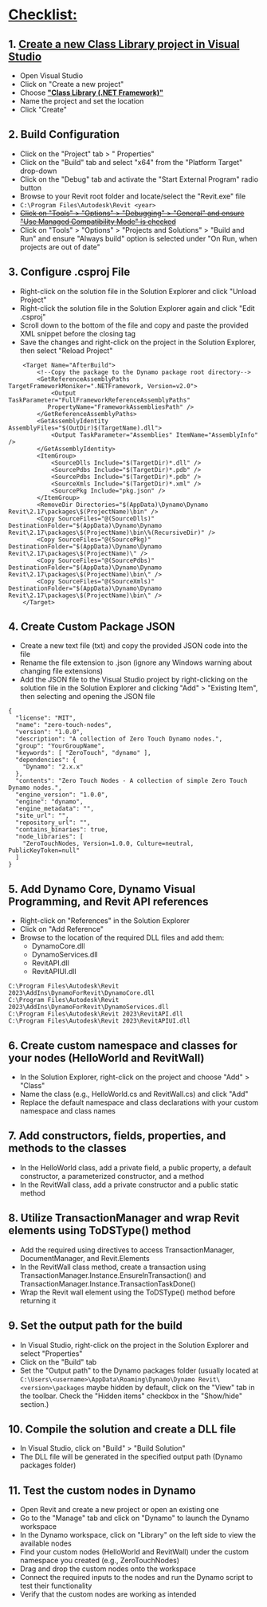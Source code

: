 # [Checklist:](https://bimorph.com/wp-content/uploads/2018/11/BILT%20EUR%202018%20-%20Thomas%20Mahon%20-%20Session%201.5%20and%202.3%20-%20Handout.pdf "Become a Dynamo Zero Touch Node Developer in 75 Minutes Thomas Mahon, Bimorph")

## 1. [Create a new Class Library project in Visual Studio](https://www.google.com "YouTube Walk Through")
  - Open Visual Studio
  - Click on "Create a new project"
  - Choose [__"Class Library (.NET Framework)"__](https://forum.dynamobim.com/t/which-class-library/76401 "If you haven’t already, I would do some research on the differences between .NET Framework, .NET Standard, and .NET (formerly .NET Core). It’s important to understand so that you know which platform and version to target during development.")
  - Name the project and set the location
  - Click "Create"

## 2. Build Configuration
  - Click on the "Project" tab > "<ProjectName> Properties"
  - Click on the "Build" tab and select "x64" from the "Platform Target" drop-down
  - Click on the "Debug" tab and activate the "Start External Program" radio button
  - Browse to your Revit root folder and locate/select the "Revit.exe" file
  - `C:\Program Files\Autodesk\Revit <year>`
  - [~~Click on "Tools" > "Options" > "Debugging" > "General" and ensure "Use Managed Compatibility Mode" is checked~~](https://forum.dynamobim.com/t/setting-up-the-c-environment/76350?u=turtlewolfe "yeah, I was just trying to follow the directions. So, it’s safe to skip this one?")
  - Click on "Tools" > "Options" > "Projects and Solutions" > "Build and Run" and ensure "Always build" option is selected under "On Run, when projects are out of date"

## 3. Configure .csproj File
  - Right-click on the solution file in the Solution Explorer and click "Unload Project"
  - Right-click the solution file in the Solution Explorer again and click "Edit <ProjectName>.csproj"
  - Scroll down to the bottom of the file and copy and paste the provided XML snippet before the closing </project> tag
  - Save the changes and right-click on the project in the Solution Explorer, then select "Reload Project"
```
	<Target Name="AfterBuild">
		<!--Copy the package to the Dynamo package root directory-->
		<GetReferenceAssemblyPaths TargetFrameworkMoniker=".NETFramework, Version=v2.0">
			<Output TaskParameter="FullFrameworkReferenceAssemblyPaths"
		   PropertyName="FrameworkAssembliesPath" />
		</GetReferenceAssemblyPaths>
		<GetAssemblyIdentity AssemblyFiles="$(OutDir)$(TargetName).dll">
			<Output TaskParameter="Assemblies" ItemName="AssemblyInfo" />
		</GetAssemblyIdentity>
		<ItemGroup>
			<SourceDlls Include="$(TargetDir)*.dll" />
			<SourcePdbs Include="$(TargetDir)*.pdb" />
			<SourcePdbs Include="$(TargetDir)*.pdb" />
			<SourceXmls Include="$(TargetDir)*.xml" />
			<SourcePkg Include="pkg.json" />
		</ItemGroup>
		<RemoveDir Directories="$(AppData)\Dynamo\Dynamo Revit\2.17\packages\$(ProjectName)\bin" />
		<Copy SourceFiles="@(SourceDlls)" DestinationFolder="$(AppData)\Dynamo\Dynamo Revit\2.17\packages\$(ProjectName)\bin\%(RecursiveDir)" />
		<Copy SourceFiles="@(SourcePkg)" DestinationFolder="$(AppData)\Dynamo\Dynamo Revit\2.17\packages\$(ProjectName)\" />
		<Copy SourceFiles="@(SourcePdbs)" DestinationFolder="$(AppData)\Dynamo\Dynamo Revit\2.17\packages\$(ProjectName)\bin\" />
		<Copy SourceFiles="@(SourceXmls)" DestinationFolder="$(AppData)\Dynamo\Dynamo Revit\2.17\packages\$(ProjectName)\bin\" />
	</Target>
```

## 4. Create Custom Package JSON
  - Create a new text file (txt) and copy the provided JSON code into the file
  - Rename the file extension to .json (ignore any Windows warning about changing file extensions)
  - Add the JSON file to the Visual Studio project by right-clicking on the solution file in the Solution Explorer and clicking "Add" > "Existing Item", then selecting and opening the JSON file
```
{
  "license": "MIT",
  "name": "zero-touch-nodes",
  "version": "1.0.0",
  "description": "A collection of Zero Touch Dynamo nodes.",
  "group": "YourGroupName",
  "keywords": [ "ZeroTouch", "dynamo" ],
  "dependencies": {
    "Dynamo": "2.x.x"
  },
  "contents": "Zero Touch Nodes - A collection of simple Zero Touch Dynamo nodes.",
  "engine_version": "1.0.0",
  "engine": "dynamo",
  "engine_metadata": "",
  "site_url": "",
  "repository_url": "",
  "contains_binaries": true,
  "node_libraries": [
    "ZeroTouchNodes, Version=1.0.0, Culture=neutral, PublicKeyToken=null"
  ]
}
```
## 5. Add Dynamo Core, Dynamo Visual Programming, and Revit API references
  - Right-click on "References" in the Solution Explorer
  - Click on "Add Reference"
  - Browse to the location of the required DLL files and add them:
    - DynamoCore.dll
    - DynamoServices.dll
    - RevitAPI.dll
    - RevitAPIUI.dll
```
C:\Program Files\Autodesk\Revit 2023\AddIns\DynamoForRevit\DynamoCore.dll	
C:\Program Files\Autodesk\Revit 2023\AddIns\DynamoForRevit\DynamoServices.dll	
C:\Program Files\Autodesk\Revit 2023\RevitAPI.dll
C:\Program Files\Autodesk\Revit 2023\RevitAPIUI.dll
```
## 6. Create custom namespace and classes for your nodes (HelloWorld and RevitWall)
  - In the Solution Explorer, right-click on the project and choose "Add" > "Class"
  - Name the class (e.g., HelloWorld.cs and RevitWall.cs) and click "Add"
  - Replace the default namespace and class declarations with your custom namespace and class names

## 7. Add constructors, fields, properties, and methods to the classes
  - In the HelloWorld class, add a private field, a public property, a default constructor, a parameterized constructor, and a method
  - In the RevitWall class, add a private constructor and a public static method

## 8. Utilize TransactionManager and wrap Revit elements using ToDSType() method
  - Add the required using directives to access TransactionManager, DocumentManager, and Revit.Elements
  - In the RevitWall class method, create a transaction using TransactionManager.Instance.EnsureInTransaction() and TransactionManager.Instance.TransactionTaskDone()
  - Wrap the Revit wall element using the ToDSType() method before returning it

## 9. Set the output path for the build
  - In Visual Studio, right-click on the project in the Solution Explorer and select "Properties"
  - Click on the "Build" tab
  - Set the "Output path" to the Dynamo packages folder (usually located at `C:\Users\<username>\AppData\Roaming\Dynamo\Dynamo Revit\<version>\packages` maybe hidden by default, click on the "View" tab in the toolbar.
Check the "Hidden items" checkbox in the "Show/hide" section.)

## 10. Compile the solution and create a DLL file
  - In Visual Studio, click on "Build" > "Build Solution"
  - The DLL file will be generated in the specified output path (Dynamo packages folder)

## 11. Test the custom nodes in Dynamo
  - Open Revit and create a new project or open an existing one
  - Go to the "Manage" tab and click on "Dynamo" to launch the Dynamo workspace
  - In the Dynamo workspace, click on "Library" on the left side to view the available nodes
  - Find your custom nodes (HelloWorld and RevitWall) under the custom namespace you created (e.g., ZeroTouchNodes)
  - Drag and drop the custom nodes onto the workspace
  - Connect the required inputs to the nodes and run the Dynamo script to test their functionality
  - Verify that the custom nodes are working as intended
